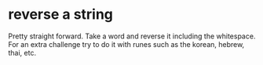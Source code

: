 # reverse a string

Pretty straight forward. Take a word and reverse it including the whitespace.
For an extra challenge try to do it with runes such as the korean, hebrew, thai, etc.
